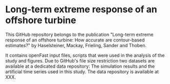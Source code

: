# Long-term extreme response of an offshore turbine

This GitHub repository belongs to the publication "Long-term extreme response of an 
offshore turbine: How accurate are contour-based estimates?" by Haselsteiner, Mackay, 
Frieling, Sander and Thoben.

It contains openFast input files, scripts that were used in the analysis of the study and 
figures. Due to GitHub's file size restriction two datasets are available at a dedicated 
data repository: The simulation results and the artificial time series used in this study.
The data repository is available at XXX.
